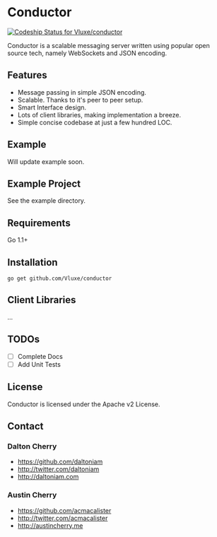 Conductor
=========

[ ![Codeship Status for Vluxe/conductor](https://www.codeship.io/projects/6ffcb2c0-0ed1-0132-fc79-02c0648a600f/status)](https://www.codeship.io/projects/32517)

Conductor is a scalable messaging server written using popular open source tech, namely WebSockets and JSON encoding.

## Features

- Message passing in simple JSON encoding.
- Scalable. Thanks to it's peer to peer setup.
- Smart Interface design.
- Lots of client libraries, making implementation a breeze.
- Simple concise codebase at just a few hundred LOC.

## Example

Will update example soon.

## Example Project

See the example directory.

## Requirements

Go 1.1+

## Installation

`go get github.com/Vluxe/conductor`

## Client Libraries

...

## TODOs

- [ ] Complete Docs
- [ ] Add Unit Tests

## License

Conductor is licensed under the Apache v2 License.

## Contact

### Dalton Cherry
* https://github.com/daltoniam
* http://twitter.com/daltoniam
* http://daltoniam.com

### Austin Cherry ###
* https://github.com/acmacalister
* http://twitter.com/acmacalister
* http://austincherry.me